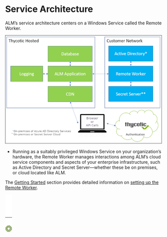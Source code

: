 ﻿[title]: # (Service Architecture)
[tags]: # (Account Lifecycle Manager,ALM,)
[priority]: # (1100)

# Service Architecture

ALM’s service architecture centers on a Windows Service called the Remote Worker.

![ALM Service Architecture](serv-arch.png)

* Running as a suitably privileged Windows Service on your organization’s hardware, the Remote Worker manages interactions among ALM’s cloud service components and aspects of your enterprise infrastructure, such as Active Directory and Secret Server—whether these be on premises, or cloud located like ALM.

The [Getting Started](../5000-get-started/) section provides detailed information on [setting up the Remote Worker](../5000-get-started/5120-setup-remote-wrk/).

![Article End](../alm-bug.png)

  

  
